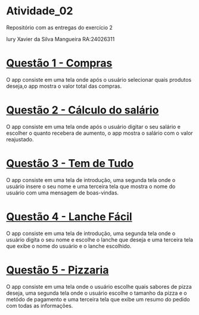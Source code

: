 # Atividade_02
Repositório com as entregas do exercício 2

Iury Xavier da Silva Mangueira RA:24026311

# <a href="https://github.com/IuryXa/Atividade_02/tree/main/Questao01-Compras">Questão 1 - Compras </a>
O app consiste em uma tela onde após o usuário selecionar quais produtos deseja,o app mostra o valor total das compras.

# <a href="https://github.com/IuryXa/Atividade_02/tree/main/Questao02-Calculodosalario">Questão 2 - Cálculo do salário</a>
O app consiste em uma tela onde após o usuário  digitar o seu salário e escolher o quanto recebera de aumento, o app mostra o salário com o valor reajustado.

# <a href="https://github.com/IuryXa/Atividade_02/tree/main/Questao03-TemdeTudo">Questão 3 - Tem de Tudo</a>
O app consiste em uma tela de introdução, uma segunda tela onde o usuário insere o seu nome e uma terceira tela que mostra o nome do usuário com uma mensagem de boas-vindas.

# <a href="https://github.com/IuryXa/Atividade_02/tree/main/Questao04-LancheFacil">Questão 4 - Lanche Fácil</a>
O app consiste em uma tela de introdução, uma segunda tela onde o usuário digita o seu nome e escolhe o lanche que deseja e uma terceira tela que exibe o nome do usuário e o lanche escolhido.

# <a href="https://github.com/IuryXa/Atividade_02/tree/main/Questao05-Pizzaria">Questão 5 - Pizzaria</a>
O app consiste em uma tela onde o usuário escolhe quais sabores de pizza deseja, uma segunda tela onde o usuário escolhe o tamanho da pizza e o metódo de pagamento e uma terceira tela que exibe um resumo do pedido com todas as informações.
